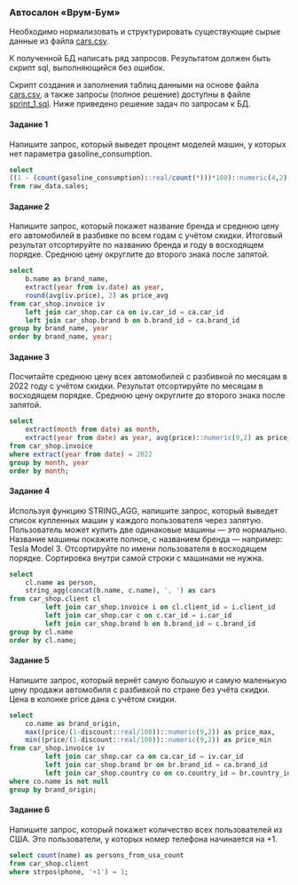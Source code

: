 ### Автосалон «Врум-Бум»

Необходимо нормализовать и структурировать существующие сырые данные из файла [cars.csv](https://github.com/msmkdenis/SQL-Vroom-Boom/blob/main/cars.csv).

К полученной БД написать ряд запросов. Результатом должен быть скрипт sql, выполняющийся без ошибок.

Скрипт создания и заполнения таблиц данными на основе файла [cars.csv](https://github.com/msmkdenis/SQL-Vroom-Boom/blob/main/cars.csv), 
а также запросы (полное решение) доступны в файле [sprint_1.sql](https://github.com/msmkdenis/SQL-Vroom-Boom/blob/main/sprint_1.sql).
Ниже приведено решение задач по запросам к БД.

#### Задание 1
Напишите запрос, который выведет процент моделей машин, у которых нет параметра gasoline_consumption.
```sql
select
((1 - (count(gasoline_consumption)::real/count(*)))*100)::numeric(4,2) as nulls_percentage_gasoline_consumption
from raw_data.sales;
```
#### Задание 2
Напишите запрос, который покажет название бренда и среднюю цену его автомобилей в разбивке по всем годам с учётом скидки. 
Итоговый результат отсортируйте по названию бренда и году в восходящем порядке. 
Среднюю цену округлите до второго знака после запятой.
```sql
select
    b.name as brand_name,
    extract(year from iv.date) as year,
    round(avg(iv.price), 2) as price_avg
from car_shop.invoice iv
    left join car_shop.car ca on iv.car_id = ca.car_id
    left join car_shop.brand b on b.brand_id = ca.brand_id
group by brand_name, year
order by brand_name, year;
```
#### Задание 3
Посчитайте среднюю цену всех автомобилей с разбивкой по месяцам в 2022 году с учётом скидки. 
Результат отсортируйте по месяцам в восходящем порядке. 
Среднюю цену округлите до второго знака после запятой.
```sql
select
    extract(month from date) as month,
    extract(year from date) as year, avg(price)::numeric(9,2) as price_avg
from car_shop.invoice
where extract(year from date) = 2022
group by month, year
order by month;
```
#### Задание 4
Используя функцию STRING_AGG, напишите запрос, который выведет список купленных машин у каждого пользователя через запятую. 
Пользователь может купить две одинаковые машины — это нормально. 
Название машины покажите полное, с названием бренда — например: Tesla Model 3.
Отсортируйте по имени пользователя в восходящем порядке. Сортировка внутри самой строки с машинами не нужна.
```sql
select
    cl.name as person,
    string_agg(concat(b.name, c.name), ', ') as cars
from car_shop.client cl
         left join car_shop.invoice i on cl.client_id = i.client_id
         left join car_shop.car c on c.car_id = i.car_id
         left join car_shop.brand b on b.brand_id = c.brand_id
group by cl.name
order by cl.name;
```
#### Задание 5
Напишите запрос, который вернёт самую большую и самую маленькую цену продажи автомобиля с разбивкой по стране без учёта скидки. 
Цена в колонке price дана с учётом скидки.
```sql
select
    co.name as brand_origin,
    max((price/(1-discount::real/100))::numeric(9,2)) as price_max,
    min((price/(1-discount::real/100))::numeric(9,2)) as price_min
from car_shop.invoice iv
         left join car_shop.car ca on ca.car_id = iv.car_id
         left join car_shop.brand br on br.brand_id = ca.brand_id
         left join car_shop.country co on co.country_id = br.country_id
where co.name is not null
group by brand_origin;
```
#### Задание 6
Напишите запрос, который покажет количество всех пользователей из США. 
Это пользователи, у которых номер телефона начинается на +1.
```sql
select count(name) as persons_from_usa_count
from car_shop.client
where strpos(phone, '+1') = 1;
```

